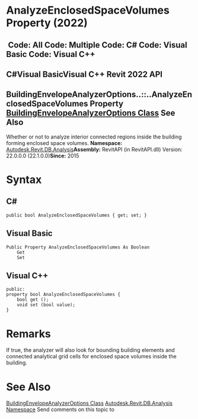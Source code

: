# AnalyzeEnclosedSpaceVolumes Property (2022)

﻿
 Code: All Code: Multiple Code: C# Code: Visual Basic Code: Visual C++   
---  
C#Visual BasicVisual C++
Revit 2022 API  
---  
BuildingEnvelopeAnalyzerOptions..::..AnalyzeEnclosedSpaceVolumes Property   
[BuildingEnvelopeAnalyzerOptions Class](2a20b547-06bb-360c-c977-24466b56386a.md "BuildingEnvelopeAnalyzerOptions Class") See Also  
---  
Whether or not to analyze interior connected regions inside the building forming enclosed space volumes. 
**Namespace:** [Autodesk.Revit.DB.Analysis](958e2e12-587d-f188-5d7b-f13d7dbfdf48.md "Autodesk.Revit.DB.Analysis Namespace")**Assembly:** RevitAPI (in RevitAPI.dll) Version: 22.0.0.0 (22.1.0.0)**Since:** 2015 
# Syntax
C#  
---  
```text
public bool AnalyzeEnclosedSpaceVolumes { get; set; }
```
  
Visual Basic  
---  
```text
Public Property AnalyzeEnclosedSpaceVolumes As Boolean
	Get
	Set
```
  
Visual C++  
---  
```text
public:
property bool AnalyzeEnclosedSpaceVolumes {
	bool get ();
	void set (bool value);
}
```
  
# Remarks
If true, the analyzer will also look for bounding building elements and connected analytical grid cells for enclosed space volumes inside the building. 
# See Also
[BuildingEnvelopeAnalyzerOptions Class](2a20b547-06bb-360c-c977-24466b56386a.md "BuildingEnvelopeAnalyzerOptions Class")
[Autodesk.Revit.DB.Analysis Namespace](958e2e12-587d-f188-5d7b-f13d7dbfdf48.md "Autodesk.Revit.DB.Analysis Namespace")
Send comments on this topic to 
